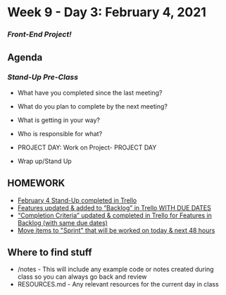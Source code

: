 # Week 9 - Day 3: February 4, 2021

### <em><bold>Front-End Project!</em></bold>

## Agenda

### <em><bold>Stand-Up Pre-Class</em></bold>
  - What have you completed since the last meeting?
  - What do you plan to complete by the next meeting?
  - What is getting in your way?

- Who is responsible for what?
- PROJECT DAY: Work on Project- PROJECT DAY
- Wrap up/Stand Up

## HOMEWORK 

- [February 4 Stand-Up completed in Trello ](https://trello.com/invite/b/BiAnhYTf/342a302cc2d4972c0baacff6087f0a80/11-2020-front-end-project)
- [Features updated & added to “Backlog” in Trello WITH DUE DATES](https://trello.com/c/adD6cXvr)
- [“Completion Criteria” updated & completed in Trello for  Features in Backlog (with same due dates)](https://trello.com/c/BrDoLfhu)
- [Move items to "Sprint" that will be worked on today & next 48 hours](https://trello.com/c/htMsyUuM)

## Where to find stuff
- /notes - This will include any example code or notes created during class so you can always go back and review
- RESOURCES.md - Any relevant resources for the current day in class

